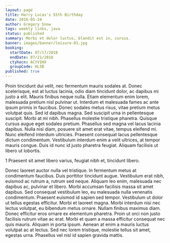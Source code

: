 ```yaml
---
layout: page
title: Harry Lucas's 55th Birthday
date: 2016-05-24
author: Gregory Snow
tags: weekly links, java
status: published
summary: Morbi et dolor luctus, blandit est in, cursus.
banner: images/banner/leisure-01.jpg
booking:
  startDate: 07/17/2018
  endDate: 07/21/2018
  ctyhocn: ACYVIHX
  groupCode: HL5B
published: true
---
```

Proin tincidunt dui velit, nec fermentum mauris sodales at. Donec scelerisque, est at luctus lacinia, odio diam tincidunt dolor, ac dapibus mi justo a elit. Mauris finibus neque nulla. Etiam elementum enim lorem, malesuada pretium nisl pulvinar ut. Interdum et malesuada fames ac ante ipsum primis in faucibus. Donec sodales metus risus, vitae pretium metus volutpat quis. Sed id dapibus magna. Sed suscipit urna in pellentesque suscipit. Morbi at mi nibh.
Phasellus molestie tristique pharetra. Quisque cursus augue eget sodales pretium. Phasellus sed magna vel lacus lacinia dapibus. Nulla nisi diam, posuere sit amet erat vitae, tempus eleifend mi. Nunc eleifend interdum ultricies. Praesent consequat lacus pellentesque dictum condimentum. Vestibulum interdum enim a velit ultrices, at tempor mauris congue. Duis id nunc id justo pharetra feugiat. Aliquam facilisis ut libero ut lobortis.

1 Praesent sit amet libero varius, feugiat nibh et, tincidunt libero.

Donec laoreet auctor nulla vel tristique. In fermentum metus at condimentum faucibus. Duis porttitor tincidunt augue. Vestibulum erat nibh, euismod ac rutrum a, rutrum sed neque. Aliquam leo enim, malesuada nec dapibus ac, pulvinar et libero. Morbi accumsan facilisis massa sit amet dapibus. Sed consequat vestibulum leo, eu malesuada nulla venenatis condimentum.
Praesent euismod id sapien sed tempor. Vestibulum ut dolor ut tellus egestas efficitur. Morbi et laoreet magna. Morbi interdum nisi nec lectus volutpat, eu bibendum metus ornare. Nullam finibus maximus diam. Donec efficitur eros ornare ex elementum pharetra. Proin ut orci non justo facilisis rutrum vitae ac erat. Morbi et quam a massa efficitur consequat nec quis mauris. Aliquam in porta ipsum. Aenean at enim a mauris luctus volutpat ac at lectus. Sed nec lorem tristique, molestie tellus sit amet, egestas urna. Phasellus vel nisl id sapien gravida mattis.
